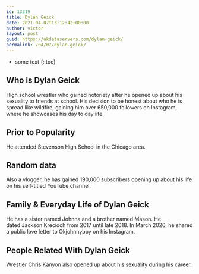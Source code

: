```yaml
---
id: 13319
title: Dylan Geick
date: 2021-04-07T13:12:42+00:00
author: victor
layout: post
guid: https://ukdataservers.com/dylan-geick/
permalink: /04/07/dylan-geick/
---
```


* some text
{: toc}


## Who is Dylan Geick



High school wrestler who gained notoriety after he opened up about his sexuality to friends at school. His decision to be honest about who he is spread like wildfire, gaining him over 650,000 followers on Instagram, where he showcases his day to day life. 

                
                
                
## Prior to Popularity



He attended Stevenson High School in the Chicago area. 

                
                
                
## Random data



Also a vlogger, he has gained 190,000 subscribers opening up about his life on his self-titled YouTube channel.

                
                
                
## Family & Everyday Life of Dylan Geick



He has a sister named Johnna and a brother named Mason. He dated Jackson Krecioch from 2017 until late 2018. In March 2020, he shared a public love letter to Okjohnnyboy on his Instagram.

                
                
                
## People Related With Dylan Geick



Wrestler Chris Kanyon also opened up about his sexuality during his career. 

                
              
            
          
          
          